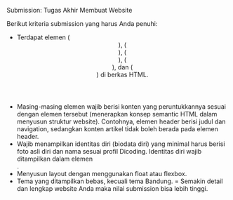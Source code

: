 Submission: Tugas Akhir Membuat Website

Berikut kriteria submission yang harus Anda penuhi:

- Terdapat elemen (<header>), (<footer>), (<main>), (<article>), dan (<aside>) di berkas HTML.
- Masing-masing elemen wajib berisi konten yang peruntukkannya sesuai dengan elemen tersebut (menerapkan konsep semantic HTML dalam menyusun struktur website).
Contohnya, elemen header berisi judul dan navigation, sedangkan konten artikel tidak boleh berada pada elemen header.
- Wajib menampilkan identitas diri (biodata diri) yang minimal harus berisi foto asli diri dan nama sesuai profil Dicoding. Identitas diri wajib ditampilkan dalam elemen <aside>.
- Menyusun layout dengan menggunakan float atau flexbox.
- Tema yang ditampilkan bebas, kecuali tema Bandung.
= Semakin detail dan lengkap website Anda maka nilai submission bisa lebih tinggi.
